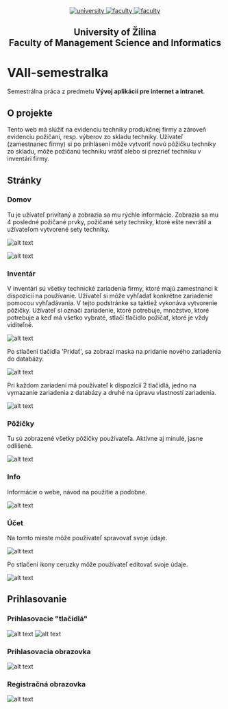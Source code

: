<div align="center">
	<a href="https://www.uniza.sk/index.php/en/" target="_blank">
		<img src="https://img.shields.io/badge/university-University%20of%20Žilina-2B3A65.svg" alt="university">
	</a>
	<a href="https://www.fri.uniza.sk/en/" target="_blank">
		<img src="https://img.shields.io/badge/faculty-Faculty%20of%20Management%20Science%20and%20Informatics-FECE50.svg" alt="faculty">
	</a>
  <a href="https://vzdelavanie.uniza.sk/vzdelavanie/plany.php" target="_blank">
		<img src="https://img.shields.io/badge/program-Informatics-00a9e0.svg" alt="faculty">
	</a>
</div>

<h2 align="center">
	University of Žilina<br>Faculty of Management Science and Informatics
</h2>

# VAII-semestralka
Semestrálna práca z predmetu **Vývoj aplikácií pre internet a intranet**.
## O projekte
Tento web má slúžiť na evidenciu techniky produkčnej firmy a zároveň evidenciu požičaní, resp. výberov zo skladu techniky. Užívateľ (zamestnanec firmy) si po prihlásení môže vytvoriť novú pôžičku techniky zo skladu, môže požičanú techniku vrátiť alebo si prezrieť techniku v inventári firmy.
## Stránky
### Domov
Tu je užívateľ privítaný a zobrazia sa mu rýchle informácie. Zobrazia sa mu 4 posledné požičané prvky, požičané sety techniky, ktoré ešte nevrátil a užívateľom vytvorené sety techniky.

![alt text](https://github.com/flpmko/VAII-semestralka/blob/master/public/imgs/screens/home1.png)

![alt text](https://github.com/flpmko/VAII-semestralka/blob/master/public/imgs/screens/home2.png)


### Inventár
V inventári sú všetky technické zariadenia firmy, ktoré majú zamestnanci k dispozícií na používanie. Užívateľ si môže vyhľadať konkrétne zariadenie pomocou vyhľadávania.
V tejto podstránke sa taktiež vykonáva vytvorenie pôžičky. Užívateľ si označí zariadenie, ktoré potrebuje, množstvo, ktoré potrebuje a keď má všetko vybraté, stlačí tlačidlo požičať, ktoré je vždy viditeľné.

![alt text](https://github.com/flpmko/VAII-semestralka/blob/master/public/imgs/screens/inventory.png)

Po stlačení tlačidla 'Pridať', sa zobrazí maska na pridanie nového zariadenia do databázy.

![alt text](https://github.com/flpmko/VAII-semestralka/blob/master/public/imgs/screens/new-item.png)

Pri každom zariadení má používateľ k dispozícií 2 tlačidlá, jedno na vymazanie zariadenia z databázy a druhé na úpravu vlastností zariadenia.

![alt text](https://github.com/flpmko/VAII-semestralka/blob/master/public/imgs/screens/edit-item.png)


### Pôžičky
Tu sú zobrazené všetky pôžičky používateľa. Aktívne aj minulé, jasne odlíšené.

![alt text](https://github.com/flpmko/VAII-semestralka/blob/master/public/imgs/screens/rentals.png)


### Info
Informácie o webe, návod na použitie a podobne.

![alt text](https://github.com/flpmko/VAII-semestralka/blob/master/public/imgs/screens/about.png)


### Účet
Na tomto mieste môže používateľ spravovať svoje údaje.

![alt text](https://github.com/flpmko/VAII-semestralka/blob/master/public/imgs/screens/account1.png)

Po stlačení ikony ceruzky môže používateľ editovať svoje údaje.

![alt text](https://github.com/flpmko/VAII-semestralka/blob/master/public/imgs/screens/account2.png)

## Prihlasovanie
### Prihlasovacie "tlačidlá"

![alt text](https://github.com/flpmko/VAII-semestralka/blob/master/public/imgs/screens/login.png) ![alt text](https://github.com/flpmko/VAII-semestralka/blob/master/public/imgs/screens/logout.png)

### Prihlasovacia obrazovka

![alt text](https://github.com/flpmko/VAII-semestralka/blob/master/public/imgs/screens/login-page.png)

### Registračná obrazovka

![alt text](https://github.com/flpmko/VAII-semestralka/blob/master/public/imgs/screens/register-page.png)
